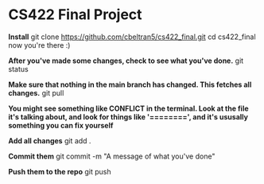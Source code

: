 # CS422 Final Project

**Install**
git clone https://github.com/cbeltran5/cs422_final.git
cd cs422_final
now you're there :)

**After you've made some changes, check to see what you've done.**
git status

**Make sure that nothing in the main branch has changed. This fetches all changes.**
git pull

**You might see something like CONFLICT in the terminal. Look at the file it's talking about, and look for things like '========', and it's ususally something you can fix yourself**

**Add all changes**
git add .

**Commit them**
git commit -m "A message of what you've done"

**Push them to the repo**
git push
